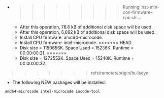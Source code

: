 * >>>>>>>>> Running inst-min-con-firmware-cpu.sh ...
  * After this operation, 76.8 kB of additional disk space will be used.
  * After this operation, 6,062 kB of additional disk space will be used.
  * Install CPU firmware: amd64-microcode.
  * Install CPU firmware: intel-microcode.
<<<<<<< HEAD
  * Disk size = 1150656K. Space Used = 15236K. Runtime = 00:00:00:21.
=======
  * Disk size = 1272552K. Space Used = 15240K. Runtime = 00:00:00:32.
>>>>>>> refs/remotes/origin/bullseye
  * The following NEW packages will be installed:
  ```bash
amd64-microcode intel-microcode iucode-tool
  ```
